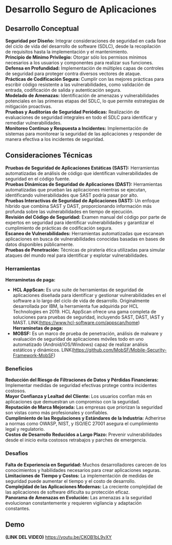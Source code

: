 # Desarrollo Seguro de Aplicaciones
## Desarrollo Conceptual
**Seguridad por Diseño:** Integrar consideraciones de seguridad en cada fase del ciclo de vida del desarrollo de software (SDLC), desde la recopilación de requisitos hasta la implementación y el mantenimiento.       
**Principio de Mínimo Privilegio:** Otorgar sólo los permisos mínimos necesarios a los usuarios y componentes para realizar sus funciones.      
**Defensa en Profundidad:** Implementación de múltiples capas de controles de seguridad para proteger contra diversos vectores de ataque.       
**Prácticas de Codificación Segura:** Cumplir con las mejores prácticas para escribir código resistente a las vulnerabilidades, como validación de entrada, codificación de salida y autenticación segura.      
**Modelado de Amenazas:** Identificación de amenazas y vulnerabilidades potenciales en las primeras etapas del SDLC, lo que permite estrategias de mitigación proactivas.       
**Pruebas y Auditorías de Seguridad Periódicas:** Realización de evaluaciones de seguridad integrales en todo el SDLC para identificar y remediar vulnerabilidades.     
**Monitoreo Continuo y Respuesta a Incidentes:** Implementación de sistemas para monitorear la seguridad de las aplicaciones y responder de manera efectiva a los incidentes de seguridad.      

## Consideraciones Técnicas
**Pruebas de Seguridad de Aplicaciones Estáticas (SAST):** Herramientas automatizadas de análisis de código que identifican vulnerabilidades de seguridad en el código fuente.      
**Pruebas Dinámicas de Seguridad de Aplicaciones (DAST):** Herramientas automatizadas que prueban las aplicaciones mientras se ejecutan, identificando vulnerabilidades que SAST podría pasar por alto.     
**Pruebas Interactivas de Seguridad de Aplicaciones (IAST):** Un enfoque híbrido que combina SAST y DAST, proporcionando información más profunda sobre las vulnerabilidades en tiempo de ejecución.        
**Revisión del Código de Seguridad:** Examen manual del código por parte de expertos en seguridad para identificar vulnerabilidades y garantizar el cumplimiento de prácticas de codificación segura.       
**Escaneo de Vulnerabilidades:** Herramientas automatizadas que escanean aplicaciones en busca de vulnerabilidades conocidas basadas en bases de datos disponibles públicamente.        
**Pruebas de Penetración:** Técnicas de piratería ética utilizadas para simular ataques del mundo real para identificar y explotar vulnerabilidades.        

### Herramientas
**Herraminetas de paga:**
 - **HCL AppScan:** Es una suite de herramientas de seguridad de aplicaciones diseñada para identificar y gestionar vulnerabilidades en el software a lo largo del ciclo de vida de desarrollo. Originalmente desarrollada por IBM, la herramienta fue adquirida por HCL Technologies en 2019. HCL AppScan ofrece una gama completa de soluciones para pruebas de seguridad, incluyendo SAST, DAST, IAST y MAST. LINK(https://www.hcl-software.com/appscan/home)        
**Herraminetas de paga:**
 - **MOBSF:** Es un marco de prueba de penetración, análisis de malware y evaluación de seguridad de aplicaciones móviles todo en uno automatizado (Android/iOS/Windows) capaz de realizar análisis estáticos y dinámicos. LINK(https://github.com/MobSF/Mobile-Security-Framework-MobSF)       

### Beneficios
**Reducción del Riesgo de Filtraciones de Datos y Pérdidas Financieras:** Implementar medidas de seguridad efectivas protege contra incidentes costosos.        
**Mayor Confianza y Lealtad del Cliente:** Los usuarios confían más en aplicaciones que demuestran un compromiso con la seguridad.      
**Reputación de Marca Mejorada:** Las empresas que priorizan la seguridad son vistas como más profesionales y confiables.       
**Cumplimiento de las Regulaciones y Estándares de la Industria:** Adherirse a normas como OWASP, NIST, y ISO/IEC 27001 asegura el cumplimiento legal y regulatorio.        
**Costos de Desarrollo Reducidos a Largo Plazo:** Prevenir vulnerabilidades desde el inicio evita costosos retrabajos y parches de emergencia.      

### Desafios
**Falta de Experiencia en Seguridad:** Muchos desarrolladores carecen de los conocimientos y habilidades necesarios para crear aplicaciones seguras.        
**Limitaciones de Tiempo y Costos:** La implementación de medidas de seguridad puede aumentar el tiempo y el costo de desarrollo.       
**Complejidad de las Aplicaciones Modernas:** La creciente complejidad de las aplicaciones de software dificulta su protección eficaz.      
**Panorama de Amenazas en Evolución:** Las amenazas a la seguridad evolucionan constantemente y requieren vigilancia y adaptación constantes.   

## Demo
**(LINK DEL VIDEO)** https://youtu.be/CKOB1bL9vXY